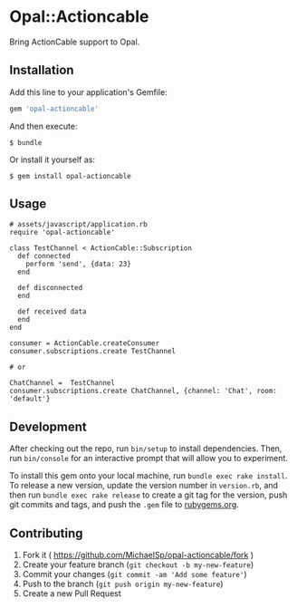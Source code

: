# Opal::Actioncable

Bring ActionCable support to Opal.

## Installation

Add this line to your application's Gemfile:

```ruby
gem 'opal-actioncable'
```

And then execute:

    $ bundle

Or install it yourself as:

    $ gem install opal-actioncable

## Usage

    # assets/javascript/application.rb
    require 'opal-actioncable'

    class TestChannel < ActionCable::Subscription
      def connected
        perform 'send', {data: 23}
      end

      def disconnected
      end

      def received data
      end
    end

    consumer = ActionCable.createConsumer
    consumer.subscriptions.create TestChannel

    # or

    ChatChannel =  TestChannel
    consumer.subscriptions.create ChatChannel, {channel: 'Chat', room: 'default'}

## Development

After checking out the repo, run `bin/setup` to install dependencies. Then, run `bin/console` for an interactive prompt that will allow you to experiment.

To install this gem onto your local machine, run `bundle exec rake install`. To release a new version, update the version number in `version.rb`, and then run `bundle exec rake release` to create a git tag for the version, push git commits and tags, and push the `.gem` file to [rubygems.org](https://rubygems.org).

## Contributing

1. Fork it ( https://github.com/MichaelSp/opal-actioncable/fork )
2. Create your feature branch (`git checkout -b my-new-feature`)
3. Commit your changes (`git commit -am 'Add some feature'`)
4. Push to the branch (`git push origin my-new-feature`)
5. Create a new Pull Request
